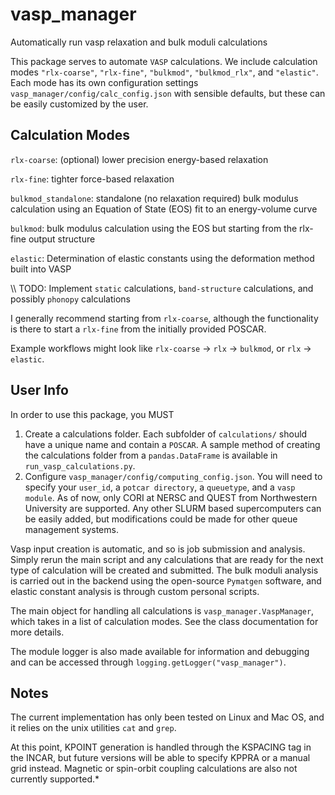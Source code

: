 # vasp_manager
Automatically run vasp relaxation and bulk moduli calculations

This package serves to automate `VASP` calculations. We include calculation
modes `"rlx-coarse"`, `"rlx-fine"`, `"bulkmod"`, `"bulkmod_rlx"`, and
`"elastic"`.  Each mode has its own configuration settings
`vasp_manager/config/calc_config.json` with sensible defaults, but these can be
easily customized by the user.

## Calculation Modes
`rlx-coarse`: (optional) lower precision energy-based relaxation

`rlx-fine`: tighter force-based relaxation

`bulkmod_standalone`: standalone (no relaxation required) bulk modulus
calculation using an Equation of State (EOS) fit to an energy-volume curve

`bulkmod`: bulk modulus calculation using the EOS but starting from the
rlx-fine output structure

`elastic`: Determination of elastic constants using the deformation method
built into VASP

\\\ TODO: Implement `static` calculations, `band-structure` calculations, and
possibly `phonopy` calculations

I generally recommend starting from `rlx-coarse`, although the functionality is
there to start a `rlx-fine` from the initially provided POSCAR.

Example workflows might look like `rlx-coarse` &#8594; `rlx` &#8594; `bulkmod`, or
`rlx` &#8594; `elastic`.

## User Info
In order to use this package, you MUST

1) Create a calculations folder. Each subfolder of `calculations/` should have a
unique name and contain a `POSCAR`. A sample method of creating the calculations
folder from a `pandas.DataFrame` is available in `run_vasp_calculations.py`.
2) Configure `vasp_manager/config/computing_config.json`. You will need to
specify your `user_id`, a `potcar directory`, a `queuetype`, and a `vasp
module`. As of now, only CORI at NERSC and QUEST from Northwestern University
are supported. Any other SLURM based supercomputers can be easily added,
but modifications could be made for other queue management systems.

Vasp input creation is automatic, and so is job submission and analysis. Simply
rerun the main script and any calculations that are ready for the next type of
calculation will be created and submitted.  The bulk moduli analysis is carried
out in the backend using the open-source `Pymatgen` software, and elastic
constant analysis is through custom personal scripts.

The main object for handling all calculations is `vasp_manager.VaspManager`,
which takes in a list of calculation modes. See the class documentation for more
details.

The module logger is also made available for information and  debugging and can
be accessed through `logging.getLogger("vasp_manager")`.

## Notes

The current implementation has only been tested on Linux and Mac OS, and it relies
on the unix utilities `cat` and `grep`.

At this point, KPOINT generation is handled through the KSPACING
tag in the INCAR, but future versions will be able to specify KPPRA or a manual
grid instead. Magnetic or spin-orbit coupling calculations are also not currently
supported.*
